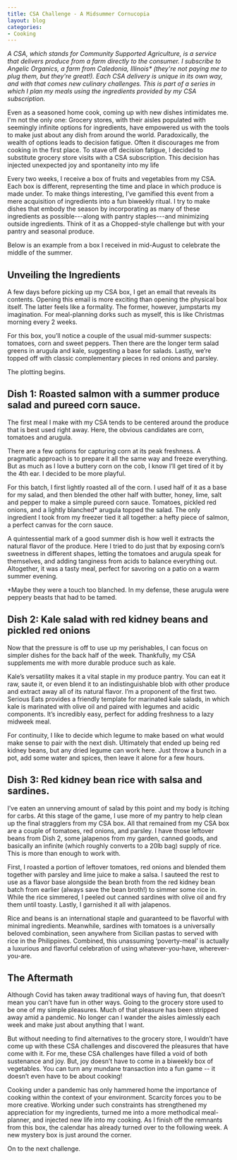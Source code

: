 ```yaml
---
title: CSA Challenge - A Midsummer Cornucopia
layout: blog
categories:
- Cooking
---
```


*A CSA, which stands for Community Supported Agriculture, is a service that delivers produce from a farm directly to the consumer. I subscribe to Angelic Organics, a farm from Caledonia, Illinois\* (they're not paying me to plug them, but they're great!). Each CSA delivery is unique in its own way, and with that comes new culinary challenges. This is part of a series in which I plan my meals using the ingredients provided by my CSA subscription.*

Even as a seasoned home cook, coming up with new dishes intimidates me. I'm not the only one: Grocery stores, with their aisles populated with seemingly infinite options for ingredients, have empowered us with the tools to make just about any dish from around the world. Paradoxically, the wealth of options leads to decision fatigue. Often it discourages me from cooking in the first place. To stave off decision fatigue, I decided to substitute grocery store visits with a CSA subscription. This decision has injected unexpected joy and spontaneity into my life 

Every two weeks, I receive a box of fruits and vegetables from my CSA. Each box is different, representing the time and place in which produce is made under. To make things interesting, I’ve gamified this event from a mere acquisition of ingredients into a fun biweekly ritual. I try to make dishes that embody the season by incorporating as many of these ingredients as possible---along with pantry staples---and minimizing outside ingredients. Think of it as a Chopped-style challenge but with your pantry and seasonal produce. 

Below is an example from a box I received in mid-August to celebrate the middle of the summer.

## Unveiling the Ingredients

A few days before picking up my CSA box, I get an email that reveals its contents. Opening this email is more exciting than opening the physical box itself. The latter feels like a formality. The former, however, jumpstarts my imagination. For meal-planning dorks such as myself, this is like Christmas morning every 2 weeks.

For this box, you’ll notice a couple of the usual mid-summer suspects: tomatoes, corn and sweet peppers. Then there are the longer term salad greens in arugula and kale, suggesting a base for salads. Lastly, we’re topped off with classic complementary pieces in red onions and parsley. 

The plotting begins.

## Dish 1: Roasted salmon with a summer produce salad and pureed corn sauce.

The first meal I make with my CSA tends to be centered around the produce that is best used right away. Here, the obvious candidates are corn, tomatoes and arugula. 

There are a few options for capturing corn at its peak freshness. A pragmatic approach is to prepare it all the same way and freeze everything. But as much as I love a buttery corn on the cob, I know I’ll get tired of it by the 4th ear. I decided to be more playful.

For this batch, I first lightly roasted all of the corn. I used half of it as a base for my salad, and then blended the other half with butter, honey, lime, salt and pepper to make a simple pureed corn sauce. Tomatoes, pickled red onions, and a lightly blanched\* arugula topped the salad. The only ingredient I took from my freezer tied it all together: a hefty piece of salmon, a perfect canvas for the corn sauce. 

A quintessential mark of a good summer dish is how well it extracts the natural flavor of the produce. Here I tried to do just that by exposing corn’s sweetness in different shapes, letting the tomatoes and arugula speak for themselves, and adding tanginess from acids to balance everything out. Altogether, it was a tasty meal, perfect for savoring on a patio on a warm summer evening.

\*Maybe they were a touch too blanched. In my defense, these arugula were peppery beasts that had to be tamed.

## Dish 2: Kale salad with red kidney beans and pickled red onions

Now that the pressure is off to use up my perishables, I can focus on simpler dishes for the back half of the week. Thankfully, my CSA supplements me with more durable produce such as kale. 

Kale’s versatility makes it a vital staple in my produce pantry. You can eat it raw, saute it, or even blend it to an indistinguishable blob with other produce and extract away all of its natural flavor. I’m a proponent of the first two. Serious Eats provides a friendly template for marinated kale salads, in which kale is marinated with olive oil and paired with legumes and acidic components. It’s incredibly easy, perfect for adding freshness to a lazy midweek meal.

For continuity, I like to decide which legume to make based on what would make sense to pair with the next dish. Ultimately that ended up being red kidney beans, but any dried legume can work here. Just throw a bunch in a pot, add some water and spices, then leave it alone for a few hours. 

## Dish 3: Red kidney bean rice with salsa and sardines.

I’ve eaten an unnerving amount of salad by this point and my body is itching for carbs. At this stage of the game, I use more of my pantry to help clean up the final stragglers from my CSA box. All that remained from my CSA box are a couple of tomatoes, red onions, and parsley. I have those leftover beans from Dish 2, some jalapenos from my garden, canned goods, and basically an infinite (which roughly converts to a 20lb bag) supply of rice. This is more than enough to work with.

First, I roasted a portion of leftover tomatoes, red onions and blended them together with parsley and lime juice to make a salsa. I sauteed the rest to use as a flavor base alongside the bean broth from the red kidney bean batch from earlier (always save the bean broth!) to simmer some rice in. While the rice simmered, I peeled out canned sardines with olive oil and fry them until toasty. Lastly, I garnished it all with jalapenos.

Rice and beans is an international staple and guaranteed to be flavorful with minimal ingredients. Meanwhile, sardines with tomatoes is a universally beloved combination, seen anywhere from Sicilian pastas to served with rice in the Philippines. Combined, this unassuming ‘poverty-meal’ is actually a luxurious and flavorful celebration of using whatever-you-have, wherever-you-are. 

## The Aftermath

Although Covid has taken away traditional ways of having fun, that doesn’t mean you can’t have fun in other ways.  Going to the grocery store used to be one of my simple pleasures. Much of that pleasure has been stripped away amid a pandemic. No longer can I wander the aisles aimlessly each week and make just about anything that I want.

But without needing to find alternatives to the grocery store, I wouldn’t have come up with these CSA challenges and discovered the pleasures that have come with it. For me, these CSA challenges have filled a void of both sustenance and joy. But, joy doesn’t have to come in a biweekly box of vegetables. You can turn any mundane transaction into a fun game -- it doesn’t even have to be about cooking!

Cooking under a pandemic has only hammered home the importance of cooking within the context of your environment. Scarcity forces you to be more creative. Working under such constraints has strengthened my appreciation for my ingredients, turned me into a more methodical meal-planner, and injected new life into my cooking. As I finish off the remnants from this box, the calendar has already turned over to the following week. A new mystery box is just around the corner.

On to the next challenge.
